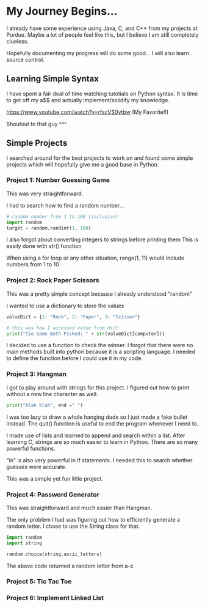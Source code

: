 # My Journey Begins...

I already have some experience using Java, C, and C++ from my projects at Purdue.
Maybe a lot of people feel like this, but I believe I am still completely clueless. 

Hopefully documenting my progress will do some good... I will also learn source control.

## Learning Simple Syntax

I have spent a fair deal of time watching tutotials on Python syntax.
It is time to get off my a$$ and actually implement/solidify my knowledge.

https://www.youtube.com/watch?v=rfscVS0vtbw (My Favorite!!)

Shoutout to that guy ^^^

## Simple Projects

I searched around for the best projects to work on and found some simple projects 
which will hopefully give me a good base in Python.

### Project 1: Number Guessing Game

This was very straightforward. 

I had to search how to find a random number...
```python
# random number from 1 to 100 (inclusive)
import random
target = random.randint(1, 100)
```

I also forgot about converting integers to strings before printing them
This is easily done with str() function

When using a for loop or any other situation, range(1, 11) would include numbers from 1 to 10 

### Project 2: Rock Paper Scissors

This was a pretty simple concept because I already understood "random"

I wanted to use a dictionary to store the values

```python
valueDict = {1: "Rock", 2: "Paper", 3: "Scissor"}

# this was how I accessed value from dict
print("Tie Game Both Picked: " + str(valueDict[computer]))
```
I decided to use a function to check the winner.
I forgot that there were no main methods built into python because it is a scripting language.
I needed to define the function before I could use it in my code.

### Project 3: Hangman

I got to play around with strings for this project. 
I figured out how to print without a new line character as well.
```python
print("blah blah", end =" ")
```

I was too lazy to draw a whole hanging dude so I just made
a fake bullet instead. The quit() function is useful to end the program whenever
I need to.

I made use of lists and learned to append and search 
within a list. After learning C, strings are so much
easier to learn in Python. There are so many powerful
functions. 

"in" is also very powerful in if statements. 
I needed this to search whether guesses were accurate.

This was a simple yet fun little project.

### Project 4: Password Generator

This was straightforward and much easier than Hangman.

The only problem I had was figuring out how to efficiently
generate a random letter. I chose to use the String class
for that. 

```python
import random
import string

random.choice(string.ascii_letters)
```

The above code returned a random letter from a-z.

### Project 5: Tic Tac Toe

### Project 6: Implement Linked List


